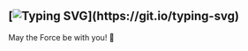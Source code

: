 [![Typing SVG](https://readme-typing-svg.herokuapp.com?font=Fira+Code&size=30&duration=1&color=AC31F7&center=true&repeat=false&width=435&lines=Hello+There%2C+I'm+Marika!)](https://git.io/typing-svg)
---


May the Force be with you! 🌟

<!--
**MarikaDiGirolamo/MarikaDiGirolamo** is a ✨ _special_ ✨ repository because its `README.md` (this file) appears on your GitHub profile.

Here are some ideas to get you started:

- 🔭 I’m currently working on ...
- 🌱 I’m currently learning ...
- 👯 I’m looking to collaborate on ...
- 🤔 I’m looking for help with ...
- 💬 Ask me about ...
- 📫 How to reach me: ...
- 😄 Pronouns: ...
- ⚡ Fun fact: ...
-->
